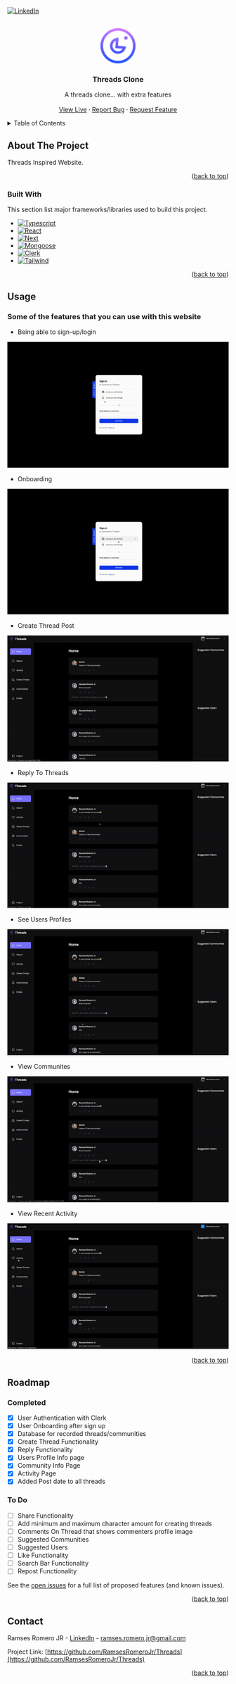 
<a name="readme-top"></a>



<!-- PROJECT SHIELDS -->
<!--
*** I'm using markdown "reference style" links for readability.
*** Reference links are enclosed in brackets [ ] instead of parentheses ( ).
*** See the bottom of this document for the declaration of the reference variables
*** for contributors-url, forks-url, etc. This is an optional, concise syntax you may use.
*** https://www.markdownguide.org/basic-syntax/#reference-style-links
-->

[![LinkedIn][linkedin-shield]][linkedin-url]



<!-- PROJECT LOGO -->
<br />
<div align="center">
  <a href="https://github.com/RamsesRomeroJr/Threads">
    <img src="https://raw.githubusercontent.com/RamsesRomeroJr/Threads/81e530e60ba8de6b67474b056a22e0f5e14472d9/public/assets/logo.svg" alt="Logo" width="80" height="80">
  </a>

  <h3 align="center">Threads Clone</h3>

  <p align="center">
    A threads clone... with extra features
    <br />
    <br />
    <a href="https://clone-of-threads.vercel.app/">View Live</a>
    ·
    <a href="https://github.com/RamsesRomeroJr/Threads/issues">Report Bug</a>
    ·
    <a href="https://github.com/RamsesRomeroJr/Threads/issues">Request Feature</a>
  </p>
</div>



<!-- TABLE OF CONTENTS -->
<details>
  <summary>Table of Contents</summary>
  <ol>
    <li>
      <a href="#about-the-project">About The Project</a>
      <ul>
        <li><a href="#built-with">Built With</a></li>
      </ul>
    </li>
    <li><a href="#usage">Usage</a></li>
    <li><a href="#roadmap">Roadmap</a></li>
    <li><a href="#contact">Contact</a></li>
  </ol>
</details>



<!-- ABOUT THE PROJECT -->
## About The Project

Threads Inspired Website.

<p align="right">(<a href="#readme-top">back to top</a>)</p>

### Built With

This section list major frameworks/libraries used to build this project.

* [![Typescript][Typescript]][Typescript-url]
* [![React][React.js]][React-url]
* [![Next][Next.js]][Next-url]
* [![Mongoose][Mongoose]][Mongoose-url]
* [![Clerk][Clerk]][Clerk-url]
* [![Tailwind][Tailwind]][Tailwind-url]

<p align="right">(<a href="#readme-top">back to top</a>)</p>

<!-- USAGE EXAMPLES -->
## Usage

### Some of the features that you can use with this website
- Being able to sign-up/login
<img src="./public/assets/Threads-Signup.gif" />

- Onboarding
<img src="./public/assets/Threads-Onboarding.gif" />

- Create Thread Post
<img src="./public/assets/Threads-CreateThread.gif" />

- Reply To Threads
<img src="./public/assets/Threads-Reply.gif" />

- See Users Profiles
<img src="./public/assets/Threads-UserProfile.gif" />

- View Communites
<img src="./public/assets/Threads-CommunityView.gif" />

- View Recent Activity
<img src="./public/assets/Threads-ActivityPage.gif" />


<p align="right">(<a href="#readme-top">back to top</a>)</p>



<!-- ROADMAP -->
## Roadmap

### Completed
- [x] User Authentication with Clerk
- [x] User Onboarding after sign up
- [x] Database for recorded threads/communities
- [x] Create Thread Functionality
- [x] Reply Functionality
- [x] Users Profile Info page
- [x] Community Info Page
- [x] Activity Page
- [x] Added Post date to all threads

### To Do
- [ ] Share Functionality
- [ ] Add minimum and maximum character amount for creating threads
- [ ] Comments On Thread that shows commenters profile image
- [ ] Suggested Communities
- [ ] Suggested Users
- [ ] Like Functionality
- [ ] Search Bar Functionality
- [ ] Repost Functionality

See the [open issues](https://github.com/RamsesRomeroJr/Threads/issues) for a full list of proposed features (and known issues).

<p align="right">(<a href="#readme-top">back to top</a>)</p>

<!-- CONTACT -->
## Contact

Ramses Romero JR - [LinkedIn](https://www.linkedin.com/in/ramses-romero-jr/) - ramses.romero.jr@gmail.com

Project Link: [https://github.com/RamsesRomeroJr/Threads](https://github.com/RamsesRomeroJr/Threads)

<p align="right">(<a href="#readme-top">back to top</a>)</p>



<!-- MARKDOWN LINKS & IMAGES -->
<!-- https://www.markdownguide.org/basic-syntax/#reference-style-links -->
[Clerk]: https://img.shields.io/badge/Clerk-000000?style=for-the-badge&logo=clerk&logoColor=b0a5f5
[Clerk-url]: https://clerk.com/
[linkedin-shield]: https://img.shields.io/badge/-LinkedIn-black.svg?style=for-the-badge&logo=linkedin&colorB=555
[linkedin-url]: https://www.linkedin.com/in/ramses-romero-jr/
[Mongoose]: https://img.shields.io/badge/Mongoose-000000?style=for-the-badge&logo=mongoose&logoColor=red
[Mongoose-url]: https://www.mongodb.com/developer/languages/javascript/getting-started-with-mongodb-and-mongoose/
[Next.js]: https://img.shields.io/badge/next.js-000000?style=for-the-badge&logo=nextdotjs&logoColor=white
[Next-url]: https://nextjs.org/
[React.js]: https://img.shields.io/badge/React-000000?style=for-the-badge&logo=react&logoColor=61DAFB
[React-url]: https://reactjs.org/
[Tailwind]: https://img.shields.io/badge/TailwindCSS-000000?style=for-the-badge&logo=tailwindcss&logoColor=#38BDF8
[Tailwind-url]: https://tailwindcss.com/
[Typescript]: https://img.shields.io/badge/Typescript-000000?style=for-the-badge&logo=typescript&logoColor=lightblue
[Typescript-url]: https://www.typescriptlang.org/
